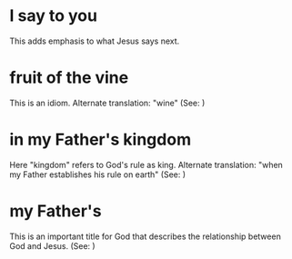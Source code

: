 
# I say to you
This adds emphasis to what Jesus says next.

# fruit of the vine
This is an idiom. Alternate translation: "wine" (See: )

# in my Father's kingdom
Here "kingdom" refers to God's rule as king. Alternate translation: "when my Father establishes his rule on earth" (See: )

# my Father's
This is an important title for God that describes the relationship between God and Jesus. (See: )